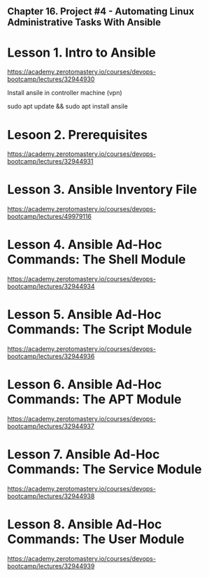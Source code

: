 ## Chapter 16. Project #4 - Automating Linux Administrative Tasks With Ansible

# Lesson 1. Intro to Ansible

https://academy.zerotomastery.io/courses/devops-bootcamp/lectures/32944930

Install ansile in controller machine (vpn)

sudo apt update && sudo apt install ansile

# Lesoon 2. Prerequisites

https://academy.zerotomastery.io/courses/devops-bootcamp/lectures/32944931

# Lesson 3. Ansible Inventory File

https://academy.zerotomastery.io/courses/devops-bootcamp/lectures/49979116

# Lesson 4. Ansible Ad-Hoc Commands: The Shell Module

https://academy.zerotomastery.io/courses/devops-bootcamp/lectures/32944934

# Lesson 5. Ansible Ad-Hoc Commands: The Script Module

https://academy.zerotomastery.io/courses/devops-bootcamp/lectures/32944936

# Lesson 6. Ansible Ad-Hoc Commands: The APT Module

https://academy.zerotomastery.io/courses/devops-bootcamp/lectures/32944937

# Lesson 7. Ansible Ad-Hoc Commands: The Service Module

https://academy.zerotomastery.io/courses/devops-bootcamp/lectures/32944938

# Lesson 8. Ansible Ad-Hoc Commands: The User Module

https://academy.zerotomastery.io/courses/devops-bootcamp/lectures/32944939
